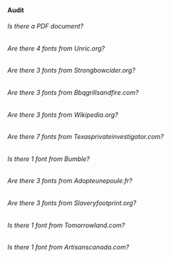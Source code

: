 #### Audit

###### Is there a PDF document?
###### Are there 4 fonts from Unric.org?
###### Are there 3 fonts from Strongbowcider.org?
###### Are there 3 fonts from Bbqgrillsandfire.com?
###### Are there 3 fonts from Wikipedia.org?
###### Are there 7 fonts from Texasprivateinvestigator.com?
###### Is there 1 font from Bumble?
###### Are there 3 fonts from Adopteunepoule.fr?
###### Are there 3 fonts from Slaveryfootprint.org?
###### Is there 1 font from Tomorrowland.com?
###### Is there 1 font from Artisanscanada.com?